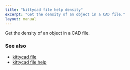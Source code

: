 ```yaml
---
title: "kittycad file help density"
excerpt: "Get the density of an object in a CAD file."
layout: manual
---
```


Get the density of an object in a CAD file.

### See also

* [kittycad file](./kittycad_file)
* [kittycad file help](./kittycad_file_help)